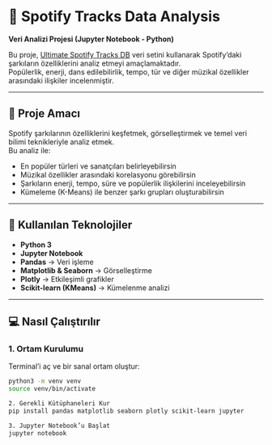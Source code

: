 # 🎵 Spotify Tracks Data Analysis  
**Veri Analizi Projesi (Jupyter Notebook - Python)**  

Bu proje, [Ultimate Spotify Tracks DB](https://www.kaggle.com/datasets/zaheenhamidani/ultimate-spotify-tracks-db) veri setini kullanarak Spotify’daki şarkıların özelliklerini analiz etmeyi amaçlamaktadır.  
Popülerlik, enerji, dans edilebilirlik, tempo, tür ve diğer müzikal özellikler arasındaki ilişkiler incelenmiştir.  

---

## 🧠 Proje Amacı
Spotify şarkılarının özelliklerini keşfetmek, görselleştirmek ve temel veri bilimi teknikleriyle analiz etmek.  
Bu analiz ile:
- En popüler türleri ve sanatçıları belirleyebilirsin  
- Müzikal özellikler arasındaki korelasyonu görebilirsin  
- Şarkıların enerji, tempo, süre ve popülerlik ilişkilerini inceleyebilirsin  
- Kümeleme (K-Means) ile benzer şarkı grupları oluşturabilirsin  

---

## 🧰 Kullanılan Teknolojiler
- **Python 3**
- **Jupyter Notebook**
- **Pandas** → Veri işleme  
- **Matplotlib & Seaborn** → Görselleştirme  
- **Plotly** → Etkileşimli grafikler  
- **Scikit-learn (KMeans)** → Kümelenme analizi  

---

## 💻 Nasıl Çalıştırılır 

### 1. Ortam Kurulumu
Terminal’i aç ve bir sanal ortam oluştur:
```bash
python3 -m venv venv
source venv/bin/activate

2. Gerekli Kütüphaneleri Kur
pip install pandas matplotlib seaborn plotly scikit-learn jupyter

3. Jupyter Notebook’u Başlat
jupyter notebook

